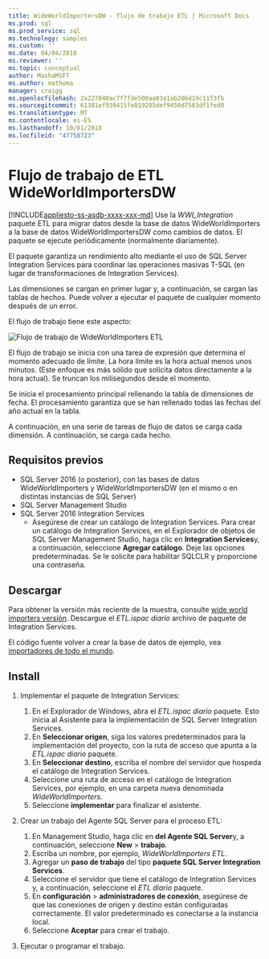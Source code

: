 ```yaml
---
title: WideWorldImportersDW - flujo de trabajo ETL | Microsoft Docs
ms.prod: sql
ms.prod_service: sql
ms.technology: samples
ms.custom: ''
ms.date: 04/04/2018
ms.reviewer: ''
ms.topic: conceptual
author: MashaMSFT
ms.author: mathoma
manager: craigg
ms.openlocfilehash: 2a227848ac7f7fde500aa03a1ab206d19c11f3fb
ms.sourcegitcommit: 61381ef939415fe019285def9450d7583df1fed0
ms.translationtype: MT
ms.contentlocale: es-ES
ms.lasthandoff: 10/01/2018
ms.locfileid: "47758723"
---
```

# <a name="wideworldimportersdw-etl-workflow"></a>Flujo de trabajo de ETL WideWorldImportersDW
[!INCLUDE[appliesto-ss-asdb-xxxx-xxx-md](../includes/appliesto-ss-asdb-xxxx-xxx-md.md)]
Use la *WWI_Integration* paquete ETL para migrar datos desde la base de datos WideWorldImporters a la base de datos WideWorldImportersDW como cambios de datos. El paquete se ejecute periódicamente (normalmente diariamente).

El paquete garantiza un rendimiento alto mediante el uso de SQL Server Integration Services para coordinar las operaciones masivas T-SQL (en lugar de transformaciones de Integration Services).

Las dimensiones se cargan en primer lugar y, a continuación, se cargan las tablas de hechos. Puede volver a ejecutar el paquete de cualquier momento después de un error.

El flujo de trabajo tiene este aspecto:

 ![Flujo de trabajo de WideWorldImporters ETL](media/wide-world-importers/wideworldimporters-etl-workflow.png)

El flujo de trabajo se inicia con una tarea de expresión que determina el momento adecuado de límite. La hora límite es la hora actual menos unos minutos. (Este enfoque es más sólido que solicita datos directamente a la hora actual). Se truncan los milisegundos desde el momento.

Se inicia el procesamiento principal rellenando la tabla de dimensiones de fecha. El procesamiento garantiza que se han rellenado todas las fechas del año actual en la tabla.

A continuación, en una serie de tareas de flujo de datos se carga cada dimensión. A continuación, se carga cada hecho.

## <a name="prerequisites"></a>Requisitos previos

- SQL Server 2016 (o posterior), con las bases de datos WideWorldImporters y WideWorldImportersDW (en el mismo o en distintas instancias de SQL Server)
- SQL Server Management Studio
- SQL Server 2016 Integration Services
  - Asegúrese de crear un catálogo de Integration Services. Para crear un catálogo de Integration Services, en el Explorador de objetos de SQL Server Management Studio, haga clic en **Integration Services**y, a continuación, seleccione **Agregar catálogo**. Deje las opciones predeterminadas. Se le solicite para habilitar SQLCLR y proporcione una contraseña.


## <a name="download"></a>Descargar

Para obtener la versión más reciente de la muestra, consulte [wide world importers versión](http://go.microsoft.com/fwlink/?LinkID=800630). Descargue el *ETL.ispac diario* archivo de paquete de Integration Services.

El código fuente volver a crear la base de datos de ejemplo, vea [importadores de todo el mundo](https://github.com/Microsoft/sql-server-samples/tree/master/samples/databases/wide-world-importers/wwi-integration-etl).

## <a name="install"></a>Install

1. Implementar el paquete de Integration Services:
   1. En el Explorador de Windows, abra el *ETL.ispac diario* paquete. Esto inicia al Asistente para la implementación de SQL Server Integration Services.
   2. En **Seleccionar origen**, siga los valores predeterminados para la implementación del proyecto, con la ruta de acceso que apunta a la *ETL.ispac diario* paquete.
   3. En **Seleccionar destino**, escriba el nombre del servidor que hospeda el catálogo de Integration Services.
   4. Seleccione una ruta de acceso en el catálogo de Integration Services, por ejemplo, en una carpeta nueva denominada *WideWorldImporters*.
   5. Seleccione **implementar** para finalizar el asistente.

2. Crear un trabajo del Agente SQL Server para el proceso ETL:
   1. En Management Studio, haga clic en **del Agente SQL Server**y, a continuación, seleccione **New** > **trabajo**.
   2. Escriba un nombre, por ejemplo, *WideWorldImporters ETL*.
   3. Agregar un **paso de trabajo** del tipo **paquete SQL Server Integration Services**.
   4. Seleccione el servidor que tiene el catálogo de Integration Services y, a continuación, seleccione el *ETL diario* paquete.
   5. En **configuración** > **administradores de conexión**, asegúrese de que las conexiones de origen y destino están configuradas correctamente. El valor predeterminado es conectarse a la instancia local.
   6. Seleccione **Aceptar** para crear el trabajo.

3. Ejecutar o programar el trabajo.
